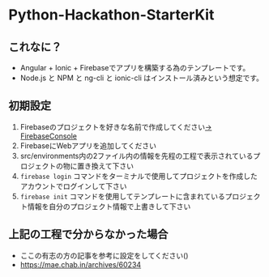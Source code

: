 # Python-Hackathon-StarterKit

## これなに？

- Angular + Ionic + Firebaseでアプリを構築する為のテンプレートです。
- Node.js と NPM と ng-cli と ionic-cli はインストール済みという想定です。

## 初期設定

1. Firebaseのプロジェクトを好きな名前で作成してください[→ FirebaseConsole](https://console.firebase.google.com)
1. FirebaseにWebアプリを追加してください
1. src/environments内の2ファイル内の情報を先程の工程で表示されているプロジェクトの物に置き換えて下さい
1. ```firebase login``` コマンドをターミナルで使用してプロジェクトを作成したアカウントでログインして下さい
1. ```firebase init``` コマンドを使用してテンプレートに含まれているプロジェクト情報を自分のプロジェクト情報で上書きして下さい

## 上記の工程で分からなかった場合
- ここの有志の方の記事を参考に設定をしてください()
- https://mae.chab.in/archives/60234
